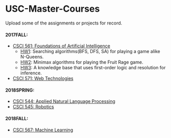 # USC-Master-Courses
Upload some of the assignments or projects for record.

#### 2017FALL:
* [CSCI 561: Foundations of Artificial Intelligence](csci561/)
  * [HW1](csci561/HW1): Searching algorithms(BFS, DFS, SA) for playing a game alike N-Queens.
  * [HW2](csci561/HW2): Minimax algorithms for playing the Fruit Rage game.
  * [HW3](csci561/HW3): A knowledge base that uses first-order logic and resolution for inference.
* [CSCI 571: Web Technologies](csci571/)

#### 2018SPRING:
* [CSCI 544: Applied Natural Language Processing](csci544/)
* [CSCI 545: Robotics](csci545/)

#### 2018FALL:
* [CSCI 567: Machine Learning](csci567/)
